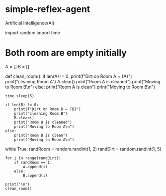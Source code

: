# simple-reflex-agent
Artificial Intelligence(AI)

import random
import time
# Both room are empty initially
A = []
B = []


def clean_room():
    if len(A) != 0:
        print(f"Dirt on Room A = {A}")
        print("cleaning Room A")
        A.clear()
        print("Room A is cleaned")
        print("Moving to Room B\n")
    else:
        print("Room A is clean")
        print("Moving to Room B\n")

    time.sleep(5)

    if len(B) != 0:
        print(f"Dirt on Room B = {B}")
        print("cleaning Room B")
        B.clear()
        print("Room B is cleaned")
        print("Moving to Room A\n")
    else:
        print("Room B is clean")
        print("Moving to Room A\n")


while True:
    randRoom = random.randint(1, 2)
    randDirt = random.randint(1, 5)

    for i in range(randDirt):
        if randRoom == 1:
            A.append(i)
        else:
            B.append(i)

    print('\n')
    clean_room()
